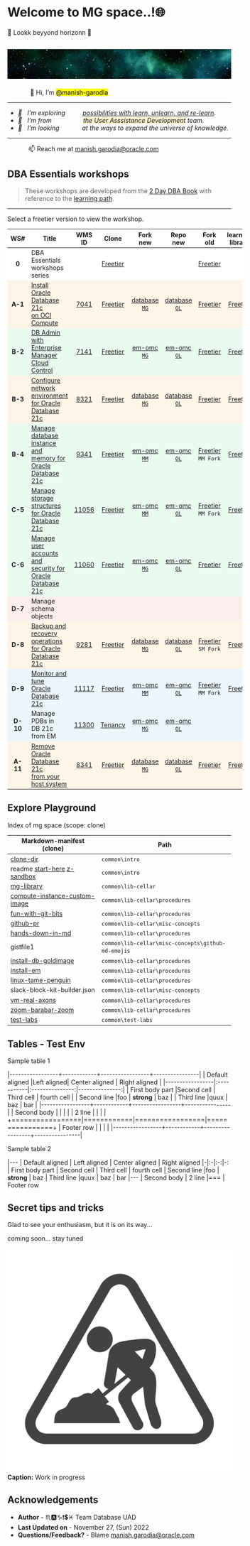 # Welcome to MG space..!🌐

💠 Lookk beyyond horizonn 🚩

![mg space](./../images/mg-space.jpg " ") 
----

&nbsp;&nbsp;&nbsp;&nbsp;&nbsp;&nbsp;&nbsp;&nbsp;&nbsp;&nbsp;&nbsp;&nbsp; 👋 Hi, I’m <mark>@manish-garodia</mark>
<i>

----
- 👀 &nbsp;&nbsp;I’m exploring &nbsp;&nbsp;&nbsp;&nbsp;&nbsp;&nbsp;&nbsp;&nbsp;&nbsp;<ins>possibilities with learn, unlearn, and re-learn</ins>.  
- 🌱 &nbsp;&nbsp;I’m from &nbsp;&nbsp;&nbsp;&nbsp;&nbsp;&nbsp;&nbsp;&nbsp;&nbsp;&nbsp;&nbsp;	&nbsp;&nbsp;&nbsp;&nbsp;&nbsp;<span style="background-color: #FCF3CF">the User Asssistance Development</span> team.
- 💞️ &nbsp;&nbsp;I’m looking &nbsp;&nbsp;&nbsp;&nbsp;&nbsp;&nbsp;&nbsp;&nbsp;&nbsp;&nbsp;&nbsp;&nbsp;at the ways to expand the universe of knowledge.
</i>

----
&nbsp;&nbsp;&nbsp;&nbsp;&nbsp;&nbsp;&nbsp;&nbsp;&nbsp;&nbsp;&nbsp;&nbsp;📫 Reach me at [manish.garodia@oracle.com](./files/email.md)

## DBA Essentials workshops

> These workshops are developed from the [2 Day DBA Book](https://docs.oracle.com/en/database/oracle/oracle-database/19/admqs/index.html) with reference to the [learning path](https://apexapps.oracle.com/pls/apex/f?p=44785:50:1090764338649:::50:P50_COURSE_ID,P50_EVENT_ID:458,6362).

----

Select a freetier version to view the workshop. 
<style>
.heatMap {
    width: 105%;
    text-align: left;
}
.heatMap th {
background: light grey;
word-wrap: break-word;
text-align: center;
}
.heatMap tr:nth-child(1) { background: white; }
.heatMap tr:nth-child(2) { background: #FEF5E7; }
.heatMap tr:nth-child(3) { background: #EAFAF1; }
.heatMap tr:nth-child(4) { background: #FEF5E7; }
.heatMap tr:nth-child(5) { background: #EAFAF1; }
.heatMap tr:nth-child(6) { background: #EAFAF1; }
.heatMap tr:nth-child(7) { background: #EAFAF1; }
.heatMap tr:nth-child(8) { background: #FDEDEC; }
.heatMap tr:nth-child(9) { background: #FEF5E7; }
.heatMap tr:nth-child(10) { background: #EBF5FB; }
.heatMap tr:nth-child(11) { background: #EBF5FB; }
.heatMap tr:nth-child(12) { background: #FEF5E7; }
</style>

<div class="heatMap">

| WS# |Title                            | WMS ID | Clone        | Fork <br>new | Repo <br>new | Fork <br>old | learning <br>library</br> |
|:----------------:|---------------------------------|:------:|:------------:|:----:|:-------------------------:|:-------------------------:|:-------------------------:|
|**0**             | DBA Essentials workshops series |        | [Freetier](http://127.0.0.1:5500/../mg-playground/projects/dba-essentials-test/workshops/freetier/) | | |[Freetier](https://manish-garodia.github.io/mg-playground/projects/dba-essentials-test/workshops/freetier/) | |
|**A-1**             | [Install Oracle Database 21c <br>on OCI Compute](http://bit.ly/ws1-installdb) | [7041](https://apex.oraclecorp.com/pls/apex/f?p=24885:14:116446876260617::::P14_ID:7041) | [Freetier](http://127.0.0.1:5500/../mg-playground/projects/dba-essentials-test/install-db/workshops/freetier/?lab=dbca-typical-advanced#Task3:CreateandConfigureaContainerDatabase(AdvancedMode)) | [database <br>`MG`](https://manish-garodia.github.io/database/odb-21c/dba-essentials/install-db/workshops/freetier/) | [database <br>`OL`](https://oracle-livelabs.github.io/database/odb-21c/dba-essentials/install-db/workshops/freetier/) | [Freetier](https://manish-garodia.github.io/learning-library/data-management-library/database/21c/dba-essentials/install-db/workshops/freetier/) | [Freetier](https://oracle.github.io/learning-library/data-management-library/database/21c/dba-essentials/install-db/workshops/freetier/) | 
|**B-2**             | [DB Admin with Enterprise <br>Manager Cloud Control</br>](http://bit.ly/ws2-startemcc) | [7141](https://apex.oraclecorp.com/pls/apex/f?p=24885:320:111226363276646::::P320_ID:7141) | [Freetier](http://127.0.0.1:5500/../mg-playground/projects/dba-essentials-test/em-dba/workshops/freetier/)  | [em-omc <br>`MG`](https://manish-garodia.github.io/em-omc/enterprise-manager/odb-21c/dba-essentials/em-dba/workshops/freetier/) | [em-omc <br>`OL`](https://oracle-livelabs.github.io/em-omc/enterprise-manager/odb-21c/dba-essentials/em-dba/workshops/freetier/) | [Freetier](https://manish-garodia.github.io/learning-library/data-management-library/database/21c/dba-essentials/em-dba/workshops/freetier/) | [Freetier](https://oracle.github.io/learning-library/data-management-library/database/21c/dba-essentials/em-dba/workshops/freetier/) |
|**B-3**             | [Configure network environment <br>for Oracle Database 21c](https://apexapps.oracle.com/pls/apex/dbpm/r/livelabs/view-workshop?wid=933) | [8321](https://apex.oraclecorp.com/pls/apex/f?p=24885:320:8915333266180::::P320_ID:8321) | [Freetier](http://127.0.0.1:5500/../mg-playground/projects/dba-essentials-test/configure-network-env/workshops/freetier/) | [database <br>`MG`](https://manish-garodia.github.io/database/odb-21c/dba-essentials/configure-network-env/workshops/freetier/) | [database <br>`OL`](https://oracle-livelabs.github.io/database/odb-21c/dba-essentials/configure-network-env/workshops/freetier/) | [Freetier](https://manish-garodia.github.io/learning-library/data-management-library/database/21c/dba-essentials/configure-network-env/workshops/freetier/) | [Freetier](https://oracle.github.io/learning-library/data-management-library/database/21c/dba-essentials/configure-network-env/workshops/freetier/) |
|**B-4**             | [Manage database instance and <br>memory for Oracle Database 21c](https://apexapps.oracle.com/pls/apex/dbpm/r/livelabs/view-workshop?wid=3003) | [9341](https://apex.oraclecorp.com/pls/apex/f?p=24885:320:8915333266180::::P320_ID:9341) | [Freetier](http://127.0.0.1:5500/../mg-playground/projects/dba-essentials-test/manage-instance-memory/workshops/freetier/) | [em-omc <br>`MM`](https://manisha-mati.github.io/em-omc/enterprise-manager/odb-21c/dba-essentials/manage-instance-memory/workshops/freetier/) | [em-omc <br>`OL`](https://oracle-livelabs.github.io/em-omc/enterprise-manager/odb-21c/dba-essentials/manage-instance-memory/workshops/freetier/) |  [Freetier](https://manisha-mati.github.io/learning-library/data-management-library/database/21c/dba-essentials/manage-instance-memory/workshops/freetier/) <br>`MM Fork` | [Freetier](https://oracle.github.io/learning-library/data-management-library/database/21c/dba-essentials/manage-instance-memory/workshops/freetier/) |
|**C-5**             | [Manage storage structures <br>for Oracle Database 21c](https://apexapps.oracle.com/pls/apex/dbpm/r/livelabs/view-workshop?wid=3236) | [11056](https://apex.oraclecorp.com/pls/apex/f?p=24885:320:114056386332992::::P320_ID:11056) | [Freetier](http://127.0.0.1:5500/../mg-playground/projects/dba-essentials-test/manage-storage-structures/workshops/freetier/) | [em-omc <br>`MM`](https://manisha-mati.github.io/em-omc/enterprise-manager/odb-21c/dba-essentials/manage-storage-structures/workshops/freetier/) | [em-omc <br>`OL`](https://oracle-livelabs.github.io/em-omc/enterprise-manager/odb-21c/dba-essentials/manage-storage-structures/workshops/freetier/) | [Freetier](https://manisha-mati.github.io/learning-library/data-management-library/database/21c/dba-essentials/manage-storage-structures/workshops/freetier/)  <br>`MM Fork` | [Freetier](https://oracle.github.io/learning-library/data-management-library/database/21c/dba-essentials/manage-storage-structures/workshops/freetier/)                          |
|**C-6**             | [Manage user accounts and <br>security for Oracle Database 21c](https://apexapps.oracle.com/pls/apex/dbpm/r/livelabs/view-workshop?wid=3201) | [11060](https://apex.oraclecorp.com/pls/apex/f?p=24885:320:106743200474385::::P320_ID:11060) | [Freetier](http://127.0.0.1:5500/../mg-playground/projects/dba-essentials-test/manage-users-security/workshops/freetier/)  | [em-omc <br>`MG`](https://manish-garodia.github.io/em-omc/enterprise-manager/odb-21c/dba-essentials/manage-users-security/workshops/freetier/) | [em-omc <br>`OL`](https://oracle-livelabs.github.io/em-omc/enterprise-manager/odb-21c/dba-essentials/manage-users-security/workshops/freetier/) | [Freetier](https://manish-garodia.github.io/learning-library/data-management-library/database/21c/dba-essentials/manage-users-security/workshops/freetier/) | [Freetier](https://oracle.github.io/learning-library/data-management-library/database/21c/dba-essentials/manage-users-security/workshops/freetier/) |
|**D-7**             | Manage schema objects                             |        |            |      |                           |
|**D-8**             | [Backup and recovery operations <br>for Oracle Database 21c](https://apexapps.oracle.com/pls/apex/dbpm/r/livelabs/view-workshop?wid=3005) | [9281](https://apex.oraclecorp.com/pls/apex/f?p=24885:320:8915333266180::::P320_ID:9281) | [Freetier](http://127.0.0.1:5500/../mg-playground/projects/dba-essentials-test/backup-recovery/workshops/freetier/) | [database <br>`MG`](https://manish-garodia.github.io/database/odb-21c/dba-essentials/backup-recovery/workshops/freetier/) | [database <br>`OL`](https://oracle-livelabs.github.io/database/odb-21c/dba-essentials/backup-recovery/workshops/freetier/) | [Freetier](https://suremoha.github.io/learning-library/data-management-library/database/21c/dba-essentials/backup-recovery/workshops/freetier/) <br>`SM Fork` | [Freetier](https://oracle.github.io/learning-library/data-management-library/database/21c/dba-essentials/backup-recovery/workshops/freetier/) |
|**D-9**             | [Monitor and tune <br>Oracle Database 21c](https://apexapps.oracle.com/pls/apex/r/dbpm/livelabs/view-workshop?wid=3322) | [11117](https://apex.oraclecorp.com/pls/apex/f?p=24885:320:6098096741669::::P320_ID:11117) | [Freetier](http://127.0.0.1:5500/../mg-playground/projects/dba-essentials-test/monitor-tune-db/workshops/freetier/) | [em-omc <br>`MM`](https://manisha-mati.github.io/em-omc/enterprise-manager/odb-21c/dba-essentials/monitor-tune-db/workshops/freetier/) | [em-omc <br>`OL`](https://oracle-livelabs.github.io/em-omc/enterprise-manager/odb-21c/dba-essentials/monitor-tune-db/workshops/freetier/) | [Freetier](https://manisha-mati.github.io/em-omc/enterprise-manager/odb-21c/dba-essentials/monitor-tune-db/workshops/freetier/) <br>`MM Fork` | [Freetier](https://oracle-livelabs.github.io/em-omc/enterprise-manager/odb-21c/dba-essentials/monitor-tune-db/workshops/freetier/) |
|**D-10**            | Manage PDBs in <br>DB 21c from EM |  [11300](https://apex.oraclecorp.com/pls/apex/f?p=24885:320:9039935857860::::P320_ID:11300)   | [Tenancy](http://127.0.0.1:5500/../mg-playground/projects/dba-essentials-test/manage-pdb/workshops/tenancy/) |[em-omc <br>`MG`](https://manish-garodia.github.io/em-omc/enterprise-manager/odb-21c/dba-essentials/manage-pdb/workshops/tenancy/)      |  [em-omc <br>`OL`](https://oracle-livelabs.github.io/em-omc/enterprise-manager/odb-21c/dba-essentials/manage-pdb/workshops/tenancy/) | | |
|**A-11**            | [Remove Oracle Database 21c <br>from your host system](https://apexapps.oracle.com/pls/apex/dbpm/r/livelabs/view-workshop?wid=994) | [8341](https://apex.oraclecorp.com/pls/apex/f?p=24885:320:8915333266180::::P320_ID:8341) | [Freetier](http://127.0.0.1:5500/../mg-playground/projects/dba-essentials-test/remove-db/workshops/freetier/) | [database <br>`MG`](https://manish-garodia.github.io/database/odb-21c/dba-essentials/remove-db/workshops/freetier/) | [database <br>`OL`](https://oracle-livelabs.github.io/database/odb-21c/dba-essentials/remove-db/workshops/freetier/) | [Freetier](https://manish-garodia.github.io/learning-library/data-management-library/database/21c/dba-essentials/remove-db/workshops/freetier/) | [Freetier](https://oracle.github.io/learning-library/data-management-library/database/21c/dba-essentials/remove-db/workshops/freetier/) |

</div class="heatMap">

## Explore **Playground**

Index of mg space (scope: clone)

| Markdown-manifest (clone)             | Path                                                   |
|---------------------------------------|--------------------------------------------------------|
| [clone-dir](http://127.0.0.1:5500)    | `common\intro`                                         |
| readme [start-here](http://127.0.0.1:5500/mg-playground/start-here/) <if type="hidden">[z-sandbox](http://127.0.0.1:5500/mg-playground/z-sandbox/)</if>  | `common\intro`  |
| [mg-library](http://127.0.0.1:5500/mg-playground/mg-library/)   | `common\lib-cellar`          |
| [compute-instance-custom-image](http://127.0.0.1:5500/mg-playground/topic-title/compute-instance-custom-image/)  | `common\lib-cellar\procedures`          |
| [fun-with-git-bits](http://127.0.0.1:5500/mg-playground/topic-title/fun-with-git-bits/)        | `common\lib-cellar\procedures`          |
|<if type="hidden"> [github-pr](http://127.0.0.1:5500/mg-playground/topic-title/github-pr/)                        | `common\lib-cellar\misc-concepts` </if> |
| [hands-down-in-md](http://127.0.0.1:5500/mg-playground/topic-title/hands-down-in-md/)          |  `common\lib-cellar\procedures`          |
| gistfile1             |  `common\lib-cellar\misc-concepts\github-md-emojis`                    |
| [install-db-goldimage](http://127.0.0.1:5500/mg-playground/topic-title/install-db-goldimage/)  |  `common\lib-cellar\procedures`          |
| [install-em](http://127.0.0.1:5500/mg-playground/topic-title/install-cc/)                  | `common\lib-cellar\procedures`          |
| [linux-tame-penguin](http://127.0.0.1:5500/mg-playground/topic-title/linux-tame-penguin/)                  | `common\lib-cellar\procedures`          |
| slack-block-kit-builder.json          | `common\lib-cellar\misc-concepts`                      |
| [vm-real-axons](http://127.0.0.1:5500/mg-playground/topic-title/vm-real-axons/)  | `common\lib-cellar\procedures`          |
| [zoom-barabar-zoom](http://127.0.0.1:5500/mg-playground/topic-title/zoom-barabar-zoom/)        | `common\lib-cellar\procedures`          |
| [test-labs](http://127.0.0.1:5500/mg-playground/common/test-labs/)        | `common\test-labs`          |


## Tables - Test Env

Sample table 1


|-----------------+------------+-----------------+----------------|
| Default aligned |Left aligned| Center aligned  | Right aligned  |
|-----------------|:-----------|:---------------:|---------------:|
| First body part |Second cell | Third cell      | fourth cell    |
| Second line     |foo         | **strong**      | baz            |
| Third line      |quux        | baz             | bar            |
|-----------------+------------+-----------------+----------------|
| Second body     |            |                 |                |
| 2 line          |            |                 |                |
+=================|============|=================|================+
| Footer row      |            |                 |                |
|-----------------+------------+-----------------+----------------|


Sample table 2

|---
| Default aligned | Left aligned | Center aligned | Right aligned
|-|:-|:-:|-:
| First body part | Second cell | Third cell | fourth cell
| Second line |foo | **strong** | baz
| Third line |quux | baz | bar
|---
| Second body
| 2 line
|===
| Footer row

## Secret tips and tricks

Glad to see your enthusiasm, but it is on its way... 

coming soon... stay tuned 

![Alt text Work-in-progress](./../images/maintenance-work-in-progress.jpg " Title wip")**Caption:** Work in progress

## Acknowledgements

 - **Author** - ♏🅰️♑❗💲♓ Team Database UAD
 - **Last Updated on** - November 27, (Sun) 2022
 - **Questions/Feedback?** - Blame [manish.garodia@oracle.com](./files/email.md)

<if type="hidden"> </if>

<!---
manish-garodia/manish-garodia is a ✨ special ✨ repository because its `README.md` (this file) appears on your GitHub profile.
You can click the Preview link to take a look at your changes.
--->
